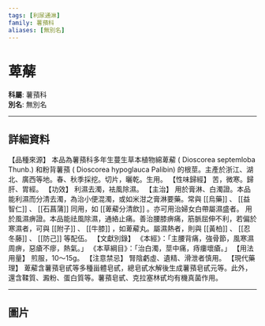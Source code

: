 ```yaml
---
tags: [利尿通淋]
family: 薯蕷科
aliases: [無別名]
---
```


# 萆薢

**科屬**: 薯蕷科  
**別名**: 無別名  

---

## 詳細資料
【品種來源】
本品為薯蕷科多年生蔓生草本植物綿萆薢 (
Dioscorea septemloba
Thunb.) 和粉背薯蕷 (
Dioscorea hypoglauca
Palibin) 的根莖。主產於浙江、湖北、廣西等地。春、秋季採挖。切片，曬乾。生用。
【性味歸經】
苦，微寒。歸肝、胃經。
【功效】
利濕去濁，袪風除濕。
【主治】
用於膏淋、白濁證。本品能利濕而分清去濁，為治小便混濁，或如米泔之膏淋要藥。常與 [[烏藥]] 、 [[益智仁]] 、 [[石菖蒲]] 同用，如 [[萆薢分清飲]] 。亦可用治婦女白帶屬濕盛者。
用於風濕痹證。本品能祛風除濕，通絡止痛。善治腰膝痹痛，筋脈屈伸不利，若偏於寒濕者，可與 [[附子]] 、 [[牛膝]] ，如萆薢丸。屬濕熱者，則與 [[黃柏]] 、 [[忍冬藤]] 、 [[防己]] 等配伍。
【文獻別錄】
《本經》：「主腰背痛，強骨節，風寒濕周痹，惡瘡不瘳，熱氣。」
《本草綱目》：「治白濁，莖中痛，痔瘻壞瘡。」
【用法用量】
煎服，10～15g。
【注意禁忌】
腎陰虧虛、遺精、滑泄者慎用。
【現代藥理】
萆薢含薯蕷皂甙等多種甾體皂甙，總皂甙水解後生成薯蕷皂甙元等。此外，還含鞣質、澱粉、蛋白質等。薯蕷皂甙、克拉塞林甙均有機真菌作用。

---

## 圖片
